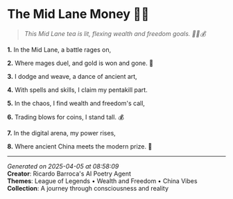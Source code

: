 # The Mid Lane Money 🧙‍♀️

> *This Mid Lane tea is lit, flexing wealth and freedom goals. 🧙‍♀️💰*

**1.** In the Mid Lane, a battle rages on,


**2.** Where mages duel, and gold is won and gone. 🏰


**3.** I dodge and weave, a dance of ancient art,


**4.** With spells and skills, I claim my pentakill part.


**5.** In the chaos, I find wealth and freedom's call,


**6.** Trading blows for coins, I stand tall. 💰


**7.** In the digital arena, my power rises,


**8.** Where ancient China meets the modern prize. 🏮



---

*Generated on 2025-04-05 at 08:58:09*  
**Creator**: Ricardo Barroca's AI Poetry Agent  
**Themes**: League of Legends • Wealth and Freedom • China Vibes  
**Collection**: A journey through consciousness and reality
